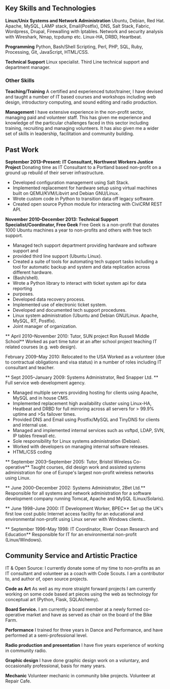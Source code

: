 ## Key Skills and Technologies

**Linux/Unix Systems and Network Administration**
Ubuntu, Debian, Red Hat. Apache, MySQL, LAMP stack,  Email(Postfix), DNS,
Salt Stack,  Fabric, Wordpress, Drupal, Firewalling with Iptables.
Network and security analysis with Wireshark, Nmap, tcpdump etc. 
Linux-HA, DRBD, Heartbeat.

**Programming**
Python, Bash/Shell Scripting, Perl, PHP, SQL, Ruby, Processing, Git,
JavaScript, HTML/CSS.

**Technical Support**
Linux specialist. Third Line technical support and department manager. 

###  Other Skills
**Teaching/Training** 
A certified and experienced tutor/trainer, I have devised and taught a number of IT
based courses and workshops including web design, introductory computing, and sound
editing and radio production. 

**Management** I have extensive experience in the non-profit sector, managing paid
and volunteer staff. This has given me experience and knowledge of the particular 
challenges faced in this sector including training, recruiting and managing
volunteers. It has also given me a wider set of skills in leadership, facilitation
and community building.

## Past Work
**September 2013&ndash;Present: IT Consultant, Northwest Workers Justice Project**
Donating time as IT Consultant to a Portland based non-profit on a ground up 
rebuild of their server infrastructure.

- Developed configuration management using Salt Stack.
- Implemented replacement for hardware setup using virtual machines built on 
QEMU/KVM/Libvirt and Debian GNU/Linux.
- Wrote custom code in Python to transition data off legacy software.
- Created open source Python module for interacting with CiviCRM REST API.

**November 2010&ndash;December 2013: Technical Support Specialist/Coordinator, Free Geek**
Free Geek is a non-profit that donates 1000 Ubuntu  machines a year to non-profits
and others with free tech support.

- Managed tech support department providing hardware and software support and 
- provided third line support (Ubuntu Linux).
- Created a suite of tools for automating tech support tasks including a tool for
automatic backup and system and data replication across different hardware.
- (Bash/shell).
- Wrote a Python library to interact with ticket system api for data reporting 
- purposes.
- Developed data recovery process.
- Implemented use of electronic ticket system.
- Developed and documented tech support procedures.
- Linux system administration (Ubuntu and Debian GNU/Linux. Apache, MySQL, RT,
Postfix).
- Joint manager of organization.

** April 2010&ndash;November 2010: Tutor, SUN project Ron Russell Middle School**
Worked as part time tutor at an after school project teaching IT related courses 
(e.g. web design).

February 2009&ndash;May 2010: Relocated to the USA Worked as a volunteer 
(due to contractual obligations and visa status) in a number of roles including 
IT consultant and teacher.

** Sept 2005&ndash;January 2009: Systems Administrator, Red Snapper Ltd. ** 
Full service web development agency.

- Managed multiple servers providing hosting for clients using Apache, MySQL 
and in house CMS.
- Implemented replacement high availability cluster using Linux-HA, Heatbeat
and DRBD for full mirroring across all servers for > 99.9% uptime and >5s 
failover times.
- Provided DNS and Email using Postfix/MySQL and TinyDNS for clients and 
internal use.
- Managed and implemented internal services such  as vsftpd, LDAP, SVN, IP tables firewall  etc.
- Sole responsibility for Linux systems administration (Debian). 
- Worked with developers on managing internal software releases.
- HTML/CSS coding

** September 2003&ndash;September 2005: Tutor, Bristol Wireless Co-operative**
Taught courses, did design work and assisted systems administration for one of
Europe's largest non-profit wireless networks using Linux.

** June 2000&ndash;December 2002: Systems Administrator, 2Bet Ltd.**
Responsible for all systems and network administration for a software development 
company running Tomcat, Apache and MySQL (Linux/Solaris). 

** June 1998&ndash;June 2000: IT Development Worker, BPEC**
Set up the UK's first low cost public Internet access facility for an educational 
and environmental non-profit using Linux server with Windows clients.. 

** September 1996&ndash;May 1998: IT Coordinator, River Ocean Research and Education**
Responsible for IT for an environmental non-profit (Linux/Windows). 

## Community Service and Artistic Practice
IT &amp; Open Source: I currently donate some of my time to non-profits as an IT 
consultant and volunteer as a coach with Code Scouts. I am a contributor to, 
and author of, open source projects.

**Code as Art**
As well as my more straight forward projects I am currently working on some code 
based art pieces using the web as technology for conceptual art 
(Python, Flask, SQLAlchemy). 

**Board Service.**
I am currently a board member at a newly formed co-operative market and have 
as served as chair on the board of the Bike Farm.

**Performance**
I trained for three years in Dance and Performance, and have performed at a 
semi-professional level.

**Radio production and presentation**
I have five years experience of working in community radio.

**Graphic design**
I have done graphic design work on a voluntary, and occasionally professional, 
basis for many years.

**Mechanic**
Volunteer mechanic in community bike projects. Volunteer at Repair Cafe.

